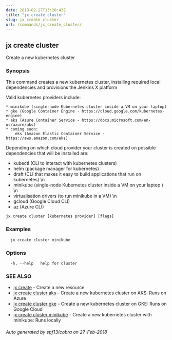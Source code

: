 ```yaml
---
date: 2018-02-27T13:20:43Z
title: "jx create cluster"
slug: jx_create_cluster
url: /commands/jx_create_cluster/
---
```

## jx create cluster

Create a new kubernetes cluster

### Synopsis

This command creates a new kubernetes cluster, installing required local dependencies and provisions the Jenkins X platform 

Valid kubernetes providers include:

    * minikube (single-node Kubernetes cluster inside a VM on your laptop)
    * gke (Google Container Engine - https://cloud.google.com/kubernetes-engine)
    * aks (Azure Container Service - https://docs.microsoft.com/en-us/azure/aks)
    * coming soon:
        eks (Amazon Elastic Container Service - https://aws.amazon.com/eks)
     

Depending on which cloud provider your cluster is created on possible dependencies that will be installed are: 

  * kubectl (CLI to interact with kubernetes clusters)  
  * helm (package manager for kubernetes)  
  * draft (CLI that makes it easy to build applications that run on kubernetes) \n  
  * minikube (single-node Kubernetes cluster inside a VM on your laptop ) \n  
  * virtualisation drivers (to run minikube in a VM) \n  
  * gcloud (Google Cloud CLI)  
  * az (Azure CLI)

```
jx create cluster [kubernetes provider] [flags]
```

### Examples

```
  jx create cluster minikube
```

### Options

```
  -h, --help   help for cluster
```

### SEE ALSO

* [jx create](/commands/jx_create/)	 - Create a new resource
* [jx create cluster aks](/commands/jx_create_cluster_aks/)	 - Create a new kubernetes cluster on AKS: Runs on Azure
* [jx create cluster gke](/commands/jx_create_cluster_gke/)	 - Create a new kubernetes cluster on GKE: Runs on Google Cloud
* [jx create cluster minikube](/commands/jx_create_cluster_minikube/)	 - Create a new kubernetes cluster with minikube: Runs locally

###### Auto generated by spf13/cobra on 27-Feb-2018

